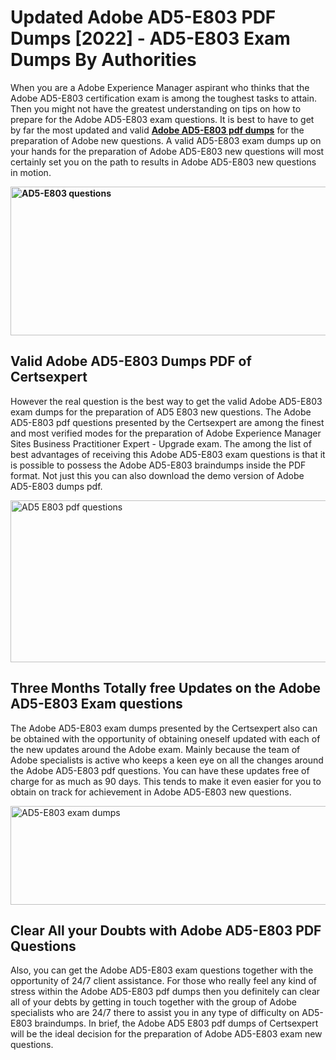 <h1><strong>Updated Adobe AD5-E803 PDF Dumps [2022] - AD5-E803 Exam Dumps By Authorities&nbsp;</strong></h1>
<p><span style="font-weight: 400;">When you are a Adobe Experience Manager aspirant who thinks that the Adobe AD5-E803 certification exam is among the toughest tasks to attain. Then you might not have the greatest understanding on tips on how to prepare for the Adobe AD5-E803 exam questions. It is best to have to get by far the most updated and valid <strong><a href="https://www.certsexpert.com/AD5-E803-pdf-questions.html">Adobe AD5-E803 pdf dumps</a></strong> for the preparation of Adobe new questions. A valid  AD5-E803 exam dumps up on your hands for the preparation of Adobe AD5-E803 new questions will most certainly set you on the path to results in Adobe AD5-E803 new questions in motion.</span></p>
<p><span style="font-weight: 400;"><strong><img style="display: block; margin-left: auto; margin-right: auto;" src="https://i.ibb.co/QXh983F/73475278-2429792180625311-4586132736837681152-n.jpg" alt="AD5-E803 questions" width="632" height="238" /></strong></span></p>
<h2><strong>Valid Adobe AD5-E803 Dumps PDF of Certsexpert</strong></h2>
<p><span style="font-weight: 400;">However the real question is the best way to get the valid Adobe AD5-E803 exam dumps for the preparation of AD5 E803 new questions. The Adobe AD5-E803 pdf questions presented by the Certsexpert are among the finest and most verified modes for the preparation of Adobe Experience Manager Sites Business Practitioner Expert - Upgrade exam. The among the list of best advantages of receiving this Adobe AD5-E803 exam questions is that it is possible to possess the Adobe AD5-E803 braindumps inside the PDF format. Not just this you can also download the demo version of Adobe AD5-E803 dumps pdf.</span></p>
<p><span style="font-weight: 400;"><img style="display: block; margin-left: auto; margin-right: auto;" src="https://i.ibb.co/Jd8hN2L/76714008-3182067705200142-8735104740007870464-n.jpg" alt="AD5 E803 pdf questions" width="701" height="259" /></span></p>
<h2><strong>Three Months Totally free Updates on the Adobe AD5-E803 Exam questions</strong></h2>
<p><span style="font-weight: 400;">The Adobe AD5-E803 exam dumps presented by the Certsexpert also can be obtained with the opportunity of obtaining oneself updated with each of the new updates around the Adobe exam. Mainly because the team of Adobe specialists is active who keeps a keen eye on all the changes around the Adobe AD5-E803 pdf questions. You can have these updates free of charge for as much as 90 days. This tends to make it even easier for you to obtain on track for achievement in Adobe AD5-E803 new questions.</span></p>
<p><span style="font-weight: 400;"><a href="https://www.certsexpert.com/AD5-E803-pdf-questions.html"><img style="display: block; margin-left: auto; margin-right: auto;" src="https://i.ibb.co/TMnKrkJ/75398236-424489711531572-5064688549987614720-n.jpg" alt="AD5-E803 exam dumps" width="714" height="158" /></a></span></p>
<h2><strong>Clear All your Doubts with Adobe AD5-E803 PDF Questions</strong></h2>
<p>Also, you can get the Adobe AD5-E803 exam questions together with the opportunity of 24/7 client assistance. For those who really feel any kind of stress within the Adobe AD5-E803 pdf dumps then you definitely can clear all of your debts by getting in touch together with the group of Adobe specialists who are 24/7 there to assist you in any type of difficulty on  AD5-E803 braindumps. In brief, the Adobe AD5 E803 pdf dumps of Certsexpert will be the ideal decision for the preparation of Adobe AD5-E803 exam new questions.</p>
